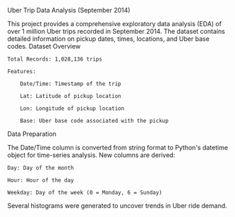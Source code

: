Uber Trip Data Analysis (September 2014)

This project provides a comprehensive exploratory data analysis (EDA) of over 1 million Uber trips recorded in September 2014. The dataset contains detailed information on pickup dates, times, locations, and Uber base codes.
Dataset Overview

    Total Records: 1,028,136 trips

    Features:

        Date/Time: Timestamp of the trip

        Lat: Latitude of pickup location

        Lon: Longitude of pickup location

        Base: Uber base code associated with the pickup

Data Preparation

The Date/Time column is converted from string format to Python's datetime object for time-series analysis. New columns are derived:

    Day: Day of the month

    Hour: Hour of the day

    Weekday: Day of the week (0 = Monday, 6 = Sunday)
Several histograms were generated to uncover trends in Uber ride demand.
